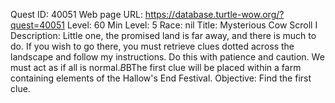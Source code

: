 Quest ID: 40051
Web page URL: https://database.turtle-wow.org/?quest=40051
Level: 60
Min Level: 5
Race: nil
Title: Mysterious Cow Scroll I
Description: Little one, the promised land is far away, and there is much to do. If you wish to go there, you must retrieve clues dotted across the landscape and follow my instructions. Do this with patience and caution. We must act as if all is normal.$B$BThe first clue will be placed within a farm containing elements of the Hallow's End Festival.
Objective: Find the first clue.
